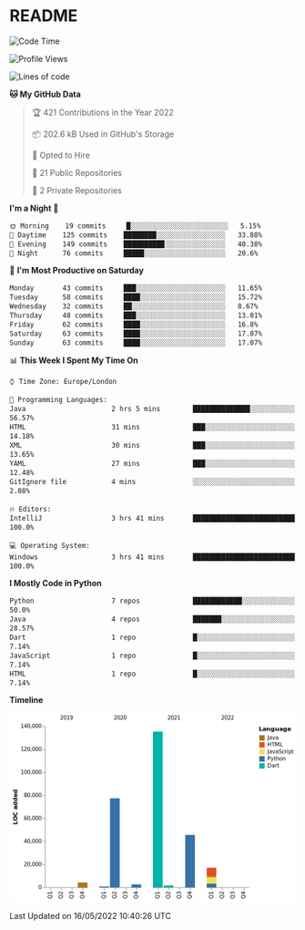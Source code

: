 # README

<!--START_SECTION:waka-->
![Code Time](http://img.shields.io/badge/Code%20Time-0%20secs-blue)

![Profile Views](http://img.shields.io/badge/Profile%20Views-0-blue)

![Lines of code](https://img.shields.io/badge/From%20Hello%20World%20I%27ve%20Written-284%20Thousand%20lines%20of%20code-blue)

**🐱 My GitHub Data** 

> 🏆 421 Contributions in the Year 2022
 > 
> 📦 202.6 kB Used in GitHub's Storage 
 > 
> 💼 Opted to Hire
 > 
> 📜 21 Public Repositories 
 > 
> 🔑 2 Private Repositories  
 > 
**I'm a Night 🦉** 

```text
🌞 Morning    19 commits     █░░░░░░░░░░░░░░░░░░░░░░░░   5.15% 
🌆 Daytime    125 commits    ████████░░░░░░░░░░░░░░░░░   33.88% 
🌃 Evening    149 commits    ██████████░░░░░░░░░░░░░░░   40.38% 
🌙 Night      76 commits     █████░░░░░░░░░░░░░░░░░░░░   20.6%

```
📅 **I'm Most Productive on Saturday** 

```text
Monday       43 commits     ███░░░░░░░░░░░░░░░░░░░░░░   11.65% 
Tuesday      58 commits     ████░░░░░░░░░░░░░░░░░░░░░   15.72% 
Wednesday    32 commits     ██░░░░░░░░░░░░░░░░░░░░░░░   8.67% 
Thursday     48 commits     ███░░░░░░░░░░░░░░░░░░░░░░   13.01% 
Friday       62 commits     ████░░░░░░░░░░░░░░░░░░░░░   16.8% 
Saturday     63 commits     ████░░░░░░░░░░░░░░░░░░░░░   17.07% 
Sunday       63 commits     ████░░░░░░░░░░░░░░░░░░░░░   17.07%

```


📊 **This Week I Spent My Time On** 

```text
⌚︎ Time Zone: Europe/London

💬 Programming Languages: 
Java                     2 hrs 5 mins        ██████████████░░░░░░░░░░░   56.57% 
HTML                     31 mins             ███░░░░░░░░░░░░░░░░░░░░░░   14.18% 
XML                      30 mins             ███░░░░░░░░░░░░░░░░░░░░░░   13.65% 
YAML                     27 mins             ███░░░░░░░░░░░░░░░░░░░░░░   12.48% 
GitIgnore file           4 mins              ░░░░░░░░░░░░░░░░░░░░░░░░░   2.08%

🔥 Editors: 
IntelliJ                 3 hrs 41 mins       █████████████████████████   100.0%

💻 Operating System: 
Windows                  3 hrs 41 mins       █████████████████████████   100.0%

```

**I Mostly Code in Python** 

```text
Python                   7 repos             ████████████░░░░░░░░░░░░░   50.0% 
Java                     4 repos             ███████░░░░░░░░░░░░░░░░░░   28.57% 
Dart                     1 repo              █░░░░░░░░░░░░░░░░░░░░░░░░   7.14% 
JavaScript               1 repo              █░░░░░░░░░░░░░░░░░░░░░░░░   7.14% 
HTML                     1 repo              █░░░░░░░░░░░░░░░░░░░░░░░░   7.14%

```


**Timeline**

![Chart not found](https://raw.githubusercontent.com/XeonHis/XeonHis/main/charts/bar_graph.png) 


 Last Updated on 16/05/2022 10:40:26 UTC
<!--END_SECTION:waka-->
